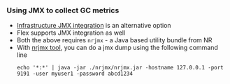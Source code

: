 ### Using JMX to collect GC metrics
- [Infrastructure JMX integration](https://docs.newrelic.com/docs/infrastructure/host-integrations/host-integrations-list/jmx-monitoring-install/) is an alternative option
- Flex supports JMX integration as well
- Both the above requires `nrjmx` - a Java based utility bundle from NR
- With [nrjmx tool](https://github.com/newrelic/nrjmx), you can do a jmx dump using the following command line
    ```
    echo '*:*' | java -jar ./nrjmx/nrjmx.jar -hostname 127.0.0.1 -port 9191 -user myuser1 -password abcd1234
    ```
